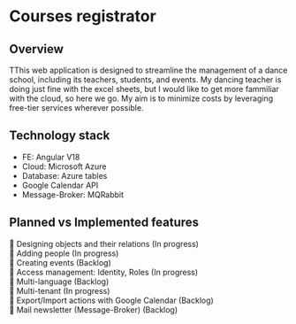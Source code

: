 # Courses registrator

## Overview

TThis web application is designed to streamline the management of a dance school, including its teachers, students, and events.
My dancing teacher is doing just fine with the excel sheets, but I would like to get more fammiliar with the cloud, so here we go.
My aim is to minimize costs by leveraging free-tier services wherever possible.

## Technology stack
- FE: Angular V18
- Cloud: Microsoft Azure
- Database: Azure tables
- Google Calendar API
- Message-Broker: MQRabbit

## Planned vs Implemented features
🔨 Designing objects and their relations (In progress) <br>
🔨 Adding people (In progress) <br>
:large_blue_diamond: Creating events (Backlog) <br>
🔨 Access management: Identity, Roles (In progress) <br>
:large_blue_diamond: Multi-language (Backlog) <br>
🔨 Multi-tenant (In progress) <br>
:large_blue_diamond: Export/Import actions with Google Calendar (Backlog) <br>
:large_blue_diamond: Mail newsletter (Message-Broker) (Backlog) <br>

